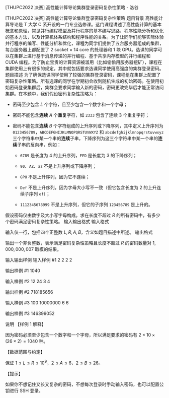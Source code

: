 



[THUPC2022 决赛] 高性能计算导论集群登录密码复杂性策略 - 洛谷














[THUPC2022 决赛] 高性能计算导论集群登录密码复杂性策略
题目背景
高性能计算导论是 T 大学 C 系开设的一门专业选修课。这门课程讲述了高性能计算的基本概念和原理，常见并行编程模型及并行程序的基本编写思路，程序性能分析和优化的基本方法，以及计算机体系结构和程序性能的关系。为了让同学们能够实际体验并行程序的编写、性能分析和优化，课程为同学们提供了五台服务器组成的集群，每台服务器上都配置了 2 socket × 14 core 的处理器和 1 块 GPU。选课的同学可以在集群上进行基于消息传递的并行编程、基于共享内存模型的并行编程和 CUDA 编程。为了防止宝贵的计算资源被滥用（比如偷偷用服务器挖矿），课程在集群使用上有很多的规定，其中就包括要求选课同学使用高强度的集群登录密码。
题目描述
为了确保选课同学使用了较强的集群登录密码，课程组在集群上配置了密码复杂性策略。所有选课的同学在学期初会收到随机生成的初始密码。在使用初始密码登录集群后，集群会要求同学输入新的密码，密码更改完毕后才能正常访问集群。在本题中，我们假设密码复杂性策略为：

- 密码至少包含 $L$ 个字符，且至少包含一个数字和一个字母；

- 密码不能包含**连续** $A$ 个**重复**字符，如 `2333` 包含了连续 3 个重复字符；

- 密码不能包含**连续** $B$ 个字符组成的上升序列或下降序列，其中定义上升序列为 `0123456789`，`ABCDEFGHIJKLMNOPQRSTUVWXYZ` 和 `abcdefghijklmnopqrstuvwxyz` 三个字符串中某一个串的**连续**子串，下降序列为这三个字符串中某一个串的**连续**子串的反向串，例如： 
  
  - `6789` 是长度为 4 的上升序列，`FED` 是长度为 3 的下降序列；
  
  - `90`、`AZ`、`az` 不是上升序列或下降序列；
  
  - `GPU` 不是上升序列，因为它不连续；
  
  - `Def` 不是上升序列，因为字母大小写不一致（但它包含长度为 2 的上升连续子序列 `ef`）；
  
  - `1112345678999` 不是上升序列，但它的子序列 `123456789` 是上升的。

假设密码仅由数字及大小写字母构成。求在长度不超过 $R$ 的所有密码中，有多少个密码满足密码复杂性策略。
输入输出格式
输入格式

输入仅一行，包括四个正整数 $L, R, A, B$，含义如题目描述中所述。
输出格式

输出一个非负整数，表示满足密码复杂性策略且长度不超过 $R$ 的密码数量对 $1,000,000,007$ 取模的结果。

输入输出样例
输入样例 #1
2 2 2 2

输出样例 #1
1040

输入样例 #2
12 24 3 4

输出样例 #2
718185656

输入样例 #3
100 10000000 6 6

输出样例 #3
146399052

说明
【样例 1 解释】

因为密码必须至少包含一个数字和一个字母，所以满足要求的密码有 $2\times 10 \times (26\times 2) = 1040$ 种。

【数据范围与约定】


保证 $1\le L\le R\le 10^9$，$2\le A\le 6$，$2\le B\le 26$。

【提示】

如果你不想记住又长又复杂的密码，不想每次登录时手动输入密码，也可以配置公钥进行 SSH 登录。






